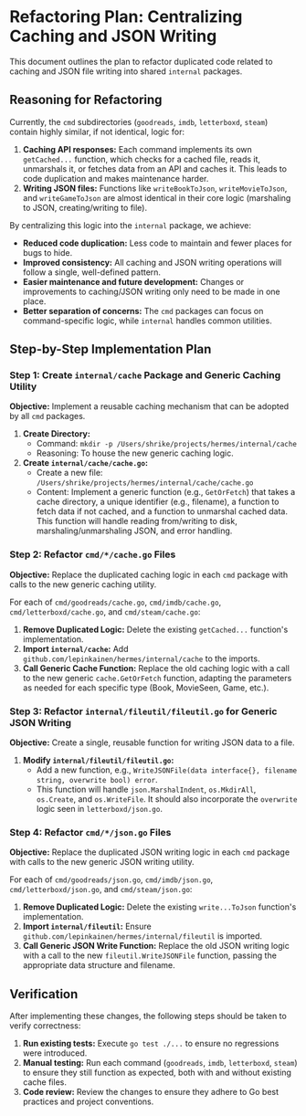 # Refactoring Plan: Centralizing Caching and JSON Writing

This document outlines the plan to refactor duplicated code related to caching and JSON file writing into shared `internal` packages.

## Reasoning for Refactoring

Currently, the `cmd` subdirectories (`goodreads`, `imdb`, `letterboxd`, `steam`) contain highly similar, if not identical, logic for:
1.  **Caching API responses:** Each command implements its own `getCached...` function, which checks for a cached file, reads it, unmarshals it, or fetches data from an API and caches it. This leads to code duplication and makes maintenance harder.
2.  **Writing JSON files:** Functions like `writeBookToJson`, `writeMovieToJson`, and `writeGameToJson` are almost identical in their core logic (marshaling to JSON, creating/writing to file).

By centralizing this logic into the `internal` package, we achieve:
*   **Reduced code duplication:** Less code to maintain and fewer places for bugs to hide.
*   **Improved consistency:** All caching and JSON writing operations will follow a single, well-defined pattern.
*   **Easier maintenance and future development:** Changes or improvements to caching/JSON writing only need to be made in one place.
*   **Better separation of concerns:** The `cmd` packages can focus on command-specific logic, while `internal` handles common utilities.

## Step-by-Step Implementation Plan

### Step 1: Create `internal/cache` Package and Generic Caching Utility

**Objective:** Implement a reusable caching mechanism that can be adopted by all `cmd` packages.

1.  **Create Directory:**
    *   Command: `mkdir -p /Users/shrike/projects/hermes/internal/cache`
    *   Reasoning: To house the new generic caching logic.
2.  **Create `internal/cache/cache.go`:**
    *   Create a new file: `/Users/shrike/projects/hermes/internal/cache/cache.go`
    *   Content: Implement a generic function (e.g., `GetOrFetch`) that takes a cache directory, a unique identifier (e.g., filename), a function to fetch data if not cached, and a function to unmarshal cached data. This function will handle reading from/writing to disk, marshaling/unmarshaling JSON, and error handling.

### Step 2: Refactor `cmd/*/cache.go` Files

**Objective:** Replace the duplicated caching logic in each `cmd` package with calls to the new generic caching utility.

For each of `cmd/goodreads/cache.go`, `cmd/imdb/cache.go`, `cmd/letterboxd/cache.go`, and `cmd/steam/cache.go`:

1.  **Remove Duplicated Logic:** Delete the existing `getCached...` function's implementation.
2.  **Import `internal/cache`:** Add `github.com/lepinkainen/hermes/internal/cache` to the imports.
3.  **Call Generic Cache Function:** Replace the old caching logic with a call to the new generic `cache.GetOrFetch` function, adapting the parameters as needed for each specific type (Book, MovieSeen, Game, etc.).

### Step 3: Refactor `internal/fileutil/fileutil.go` for Generic JSON Writing

**Objective:** Create a single, reusable function for writing JSON data to a file.

1.  **Modify `internal/fileutil/fileutil.go`:**
    *   Add a new function, e.g., `WriteJSONFile(data interface{}, filename string, overwrite bool) error`.
    *   This function will handle `json.MarshalIndent`, `os.MkdirAll`, `os.Create`, and `os.WriteFile`. It should also incorporate the `overwrite` logic seen in `letterboxd/json.go`.

### Step 4: Refactor `cmd/*/json.go` Files

**Objective:** Replace the duplicated JSON writing logic in each `cmd` package with calls to the new generic JSON writing utility.

For each of `cmd/goodreads/json.go`, `cmd/imdb/json.go`, `cmd/letterboxd/json.go`, and `cmd/steam/json.go`:

1.  **Remove Duplicated Logic:** Delete the existing `write...ToJson` function's implementation.
2.  **Import `internal/fileutil`:** Ensure `github.com/lepinkainen/hermes/internal/fileutil` is imported.
3.  **Call Generic JSON Write Function:** Replace the old JSON writing logic with a call to the new `fileutil.WriteJSONFile` function, passing the appropriate data structure and filename.

## Verification

After implementing these changes, the following steps should be taken to verify correctness:
1.  **Run existing tests:** Execute `go test ./...` to ensure no regressions were introduced.
2.  **Manual testing:** Run each command (`goodreads`, `imdb`, `letterboxd`, `steam`) to ensure they still function as expected, both with and without existing cache files.
3.  **Code review:** Review the changes to ensure they adhere to Go best practices and project conventions.

